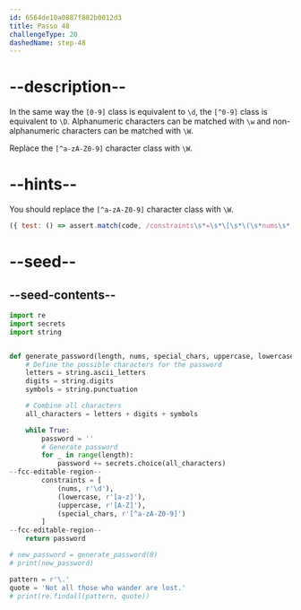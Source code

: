 ```yaml
---
id: 6564de10a0887f882b0012d3
title: Passo 48
challengeType: 20
dashedName: step-48
---
```


# --description--

In the same way the `[0-9]` class is equivalent to `\d`, the `[^0-9]` class is equivalent to `\D`. Alphanumeric characters can be matched with `\w` and non-alphanumeric characters can be matched with `\W`.

Replace the `[^a-zA-Z0-9]` character class with `\W`.

# --hints--

You should replace the `[^a-zA-Z0-9]` character class with `\W`.

```js
({ test: () => assert.match(code, /constraints\s*=\s*\[\s*\(\s*nums\s*,\s*r("|')\\d\1\s*\)\s*,\s*\(\s*lowercase\s*,\s*r("|')\[a-z\]\2\s*\)\s*,\s*\(\s*uppercase\s*,\s*r("|')\[A-Z\]\3\s*\)\s*,\s*\(\s*special_chars\s*,\s*r("|')\\W\4\s*\)\s*,?\s*\]/) })
```

# --seed--

## --seed-contents--

```py
import re
import secrets
import string


def generate_password(length, nums, special_chars, uppercase, lowercase):
    # Define the possible characters for the password
    letters = string.ascii_letters
    digits = string.digits
    symbols = string.punctuation

    # Combine all characters
    all_characters = letters + digits + symbols

    while True:
        password = ''
        # Generate password
        for _ in range(length):
            password += secrets.choice(all_characters)
--fcc-editable-region--        
        constraints = [
            (nums, r'\d'),
            (lowercase, r'[a-z]'),
            (uppercase, r'[A-Z]'),
            (special_chars, r'[^a-zA-Z0-9]')
        ]        
--fcc-editable-region--
    return password

# new_password = generate_password(8)
# print(new_password)

pattern = r'\.'
quote = 'Not all those who wander are lost.'
# print(re.findall(pattern, quote))

```
